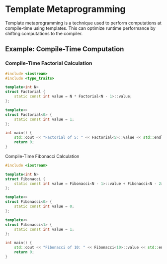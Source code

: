 # Template Metaprogramming

Template metaprogramming is a technique used to perform computations at compile-time using templates. This can optimize runtime performance by shifting computations to the compiler.

## Example: Compile-Time Computation

### Compile-Time Factorial Calculation

```cpp
#include <iostream>
#include <type_traits>

template<int N>
struct Factorial {
    static const int value = N * Factorial<N - 1>::value;
};

template<>
struct Factorial<0> {
    static const int value = 1;
};

int main() {
    std::cout << "Factorial of 5: " << Factorial<5>::value << std::endl; // Output: 120
    return 0;
}
```

Compile-Time Fibonacci Calculation

```cpp
#include <iostream>

template<int N>
struct Fibonacci {
    static const int value = Fibonacci<N - 1>::value + Fibonacci<N - 2>::value;
};

template<>
struct Fibonacci<0> {
    static const int value = 0;
};

template<>
struct Fibonacci<1> {
    static const int value = 1;
};

int main() {
    std::cout << "Fibonacci of 10: " << Fibonacci<10>::value << std::endl; // Output: 55
    return 0;
}

```
